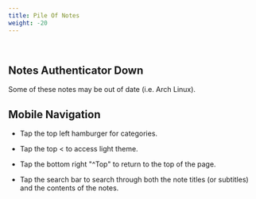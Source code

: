```yaml
---
title: Pile Of Notes
weight: -20
---
```


<br />

## Notes Authenticator Down

Some of these notes may be out of date (i.e. Arch Linux).

## Mobile Navigation

- Tap the top left hamburger for categories.

- Tap the top < to access light theme.

- Tap the bottom right "^Top" to return to the top of the page.

- Tap the search bar to search through both the note titles (or subtitles) and the contents of the notes.